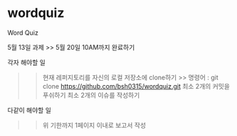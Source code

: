 # wordquiz
Word Quiz

5월 13일 과제 >> 5월 20일 10AM까지 완료하기

각자 해야할 일
>> 현재 레퍼지토리를 자신의 로컬 저장소에 clone하기
    >> 명령어 : git clone https://github.com/bsh0315/wordquiz.git
>> 최소 2개의 커밋을 푸쉬하기
>> 최소 2개의 이슈를 작성하기


다같이 해야할 일
>> 위 기한까지 1페이지 이내로 보고서 작성
